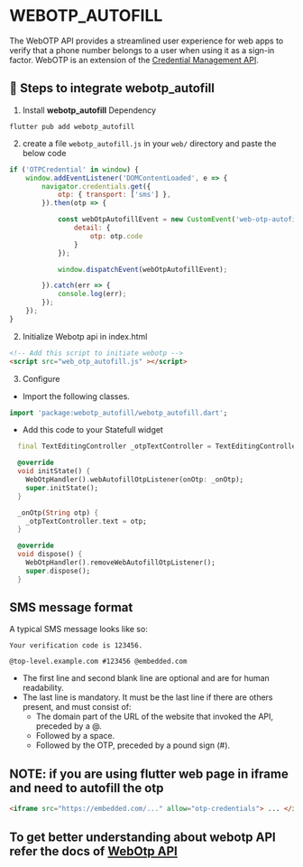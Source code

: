 <!--
This README describes the package. If you publish this package to pub.dev,
this README's contents appear on the landing page for your package.

For information about how to write a good package README, see the guide for
[writing package pages](https://dart.dev/guides/libraries/writing-package-pages).

For general information about developing packages, see the Dart guide for
[creating packages](https://dart.dev/guides/libraries/create-library-packages)
and the Flutter guide for
[developing packages and plugins](https://flutter.dev/developing-packages).
-->

# WEBOTP_AUTOFILL

The WebOTP API provides a streamlined user experience for web apps to verify that a phone number belongs to a user when using it as a sign-in factor. WebOTP is an extension of the [Credential Management API](https://developer.mozilla.org/en-US/docs/Web/API/Credential_Management_API).

## 📖 Steps to integrate webotp_autofill

1. Install **webotp_autofill** Dependency

```
flutter pub add webotp_autofill
```

2. create a file `webotp_autofill.js` in your `web/` directory and paste the below code

```js
if ('OTPCredential' in window) {
    window.addEventListener('DOMContentLoaded', e => {
        navigator.credentials.get({
            otp: { transport: ['sms'] },
        }).then(otp => {

            const webOtpAutofillEvent = new CustomEvent('web-otp-autofill', {
                detail: {
                    otp: otp.code
                }
            });

            window.dispatchEvent(webOtpAutofillEvent);

        }).catch(err => {
            console.log(err);
        });
    });
}
```

2. Initialize Webotp api in index.html

```html
<!-- Add this script to initiate webotp -->
<script src="web_otp_autofill.js" ></script>
```

3. Configure

- Import the following classes.

```dart
import 'package:webotp_autofill/webotp_autofill.dart';
```

- Add this code to your Statefull widget

```dart
  final TextEditingController _otpTextController = TextEditingController();

  @override
  void initState() {
    WebOtpHandler().webAutofillOtpListener(onOtp: _onOtp);
    super.initState();
  }

  _onOtp(String otp) {
    _otpTextController.text = otp;
  }

  @override
  void dispose() {
    WebOtpHandler().removeWebAutofillOtpListener();
    super.dispose();
  }
```

## SMS message format

A typical SMS message looks like so:

```sms
Your verification code is 123456.

@top-level.example.com #123456 @embedded.com
```

- The first line and second blank line are optional and are for human readability.
- The last line is mandatory. It must be the last line if there are others present, and must consist of:
  - The domain part of the URL of the website that invoked the API, preceded by a @.
  - Followed by a space.
  - Followed by the OTP, preceded by a pound sign (#).

## NOTE: if you are using flutter web page in iframe and need to autofill the otp

```html
<iframe src="https://embedded.com/..." allow="otp-credentials"> ... </iframe>
```

## To get better understanding about webotp API refer the docs of [WebOtp API](https://developer.mozilla.org/en-US/docs/Web/API/WebOTP_API)
